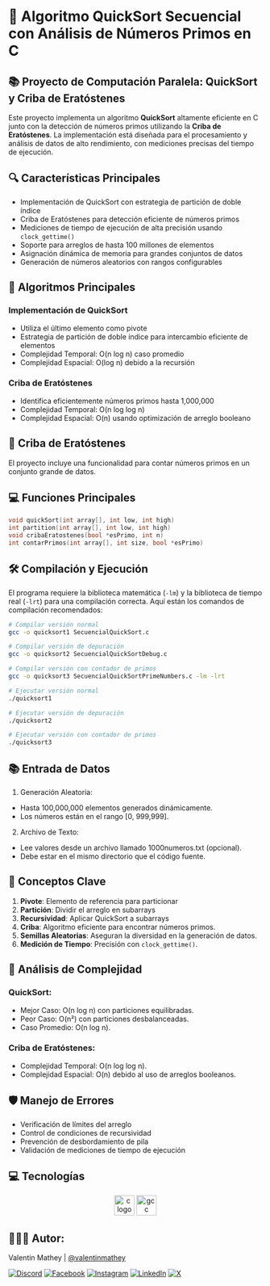 # 🚀 Algoritmo QuickSort Secuencial con Análisis de Números Primos en C

## 📚 Proyecto de Computación Paralela: QuickSort y Criba de Eratóstenes

Este proyecto implementa un algoritmo **QuickSort** altamente eficiente en C junto con la detección de números primos utilizando la **Criba de Eratóstenes**. La implementación está diseñada para el procesamiento y análisis de datos de alto rendimiento, con mediciones precisas del tiempo de ejecución.

## 🔍 Características Principales

- Implementación de QuickSort con estrategia de partición de doble índice
- Criba de Eratóstenes para detección eficiente de números primos
- Mediciones de tiempo de ejecución de alta precisión usando `clock_gettime()`
- Soporte para arreglos de hasta 100 millones de elementos
- Asignación dinámica de memoria para grandes conjuntos de datos
- Generación de números aleatorios con rangos configurables

## 🧮 Algoritmos Principales

### Implementación de QuickSort
- Utiliza el último elemento como pivote
- Estrategia de partición de doble índice para intercambio eficiente de elementos
- Complejidad Temporal: O(n log n) caso promedio
- Complejidad Espacial: O(log n) debido a la recursión

### Criba de Eratóstenes
- Identifica eficientemente números primos hasta 1,000,000
- Complejidad Temporal: O(n log log n)
- Complejidad Espacial: O(n) usando optimización de arreglo booleano
  
## 🧮 Criba de Eratóstenes

El proyecto incluye una funcionalidad para contar números primos en un conjunto grande de datos. 

## 💻 Funciones Principales

```c
void quickSort(int array[], int low, int high)
int partition(int array[], int low, int high)
void cribaEratostenes(bool *esPrimo, int n)
int contarPrimos(int array[], int size, bool *esPrimo)
```

## 🛠️ Compilación y Ejecución

El programa requiere la biblioteca matemática (`-lm`) y la biblioteca de tiempo real (`-lrt`) para una compilación correcta. Aquí están los comandos de compilación recomendados:

```bash
# Compilar versión normal
gcc -o quicksort1 SecuencialQuickSort.c

# Compilar versión de depuración
gcc -o quicksort2 SecuencialQuickSortDebug.c

# Compilar versión con contador de primos
gcc -o quicksort3 SecuencialQuickSortPrimeNumbers.c -lm -lrt

# Ejecutar versión normal
./quicksort1

# Ejecutar versión de depuración
./quicksort2

# Ejecutar versión con contador de primos
./quicksort3
```

## 📚 Entrada de Datos

1. Generación Aleatoria:
- Hasta 100,000,000 elementos generados dinámicamente.
- Los números están en el rango [0, 999,999].

2. Archivo de Texto:
- Lee valores desde un archivo llamado 1000numeros.txt (opcional).
- Debe estar en el mismo directorio que el código fuente.

## 🧠 Conceptos Clave

1. **Pivote**: Elemento de referencia para particionar
2. **Partición**: Dividir el arreglo en subarrays
3. **Recursividad**: Aplicar QuickSort a subarrays
4. **Criba**: Algoritmo eficiente para encontrar números primos.
5. **Semillas Aleatorias**: Aseguran la diversidad en la generación de datos.
6. **Medición de Tiempo**: Precisión con `clock_gettime()`.

## 🔬 Análisis de Complejidad

### QuickSort:
- Mejor Caso: O(n log n) con particiones equilibradas.
- Peor Caso: O(n²) con particiones desbalanceadas.
- Caso Promedio: O(n log n).

### Criba de Eratóstenes:
- Complejidad Temporal: O(n log log n).
- Complejidad Espacial: O(n) debido al uso de arreglos booleanos.
  
## 🛡️ Manejo de Errores

- Verificación de límites del arreglo
- Control de condiciones de recursividad
- Prevención de desbordamiento de pila
- Validación de mediciones de tiempo de ejecución

## 💻 Tecnologías

<div align="center">
  <img src="https://cdn.jsdelivr.net/gh/devicons/devicon/icons/c/c-original.svg" height="40" alt="c logo" />
  <img src="https://cdn.jsdelivr.net/gh/devicons/devicon/icons/gcc/gcc-original.svg" height="40" alt="gcc logo" />
</div>

## 🧑🏻‍💻 Autor:

Valentin Mathey | <a href="https://github.com/valentinmathey">@valentinmathey</a>

[![Discord](https://img.shields.io/badge/Discord-%237289DA.svg?logo=discord&logoColor=white)](https://discord.gg/valentinmathey) [![Facebook](https://img.shields.io/badge/Facebook-%231877F2.svg?logo=Facebook&logoColor=white)](https://facebook.com/ValentinEzequielMathey) [![Instagram](https://img.shields.io/badge/Instagram-%23E4405F.svg?logo=Instagram&logoColor=white)](https://instagram.com/valen.mathey/) [![LinkedIn](https://img.shields.io/badge/LinkedIn-%230077B5.svg?logo=linkedin&logoColor=white)](https://linkedin.com/in/valentin-mathey) [![X](https://img.shields.io/badge/X-%231DA1F2.svg?logo=X&logoColor=white)](https://twitter.com/valen_mathey)
